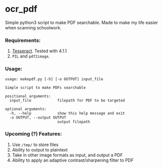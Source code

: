 # ocr_pdf
Simple python3 script to make PDF searchable. Made to make my life easier when scanning schoolwork.

### Requirements:
1. [Tesseract](https://github.com/tesseract-ocr/tesseract). Tested with 4.1.1
2. `PIL` and `pdf2image`.

### Usage:
```
usage: makepdf.py [-h] [-o OUTPUT] input_file

Simple script to make PDFs searchable

positional arguments:
  input_file            filepath for PDF to be targeted

optional arguments:
  -h, --help            show this help message and exit
  -o OUTPUT, --output OUTPUT
                        output filepath
```

### Upcoming (?) Features:
1. Use `/tmp/` to store files
2. Ability to output to plaintext
3. Take in other image formats as input, and output a PDF
4. Ability to apply an adaptive contrast/sharpening filter to PDF
